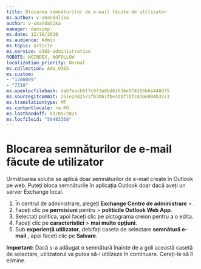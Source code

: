 ```yaml
---
title: Blocarea semnăturilor de e-mail făcute de utilizator
ms.author: v-smandalika
author: v-smandalika
manager: dansimp
ms.date: 12/18/2020
ms.audience: Admin
ms.topic: article
ms.service: o365-administration
ROBOTS: NOINDEX, NOFOLLOW
localization_priority: Normal
ms.collection: Adm_O365
ms.custom:
- "1200009"
- "7310"
ms.openlocfilehash: dab7eacb617c8f3a8bd63634e974166b6e448d75
ms.sourcegitcommit: 251e2e82571fb3bb1fbe3dbf7bfca30e004b3373
ms.translationtype: MT
ms.contentlocale: ro-RO
ms.lasthandoff: 03/05/2021
ms.locfileid: "50483368"
---
```

# <a name="block-user-made-email-signatures"></a>Blocarea semnăturilor de e-mail făcute de utilizator

Următoarea soluție se aplică doar semnăturilor de e-mail create în Outlook pe web. Puteți bloca semnăturile în aplicația Outlook doar dacă aveți un server Exchange local.

1. În centrul de administrare, alegeți **Exchange Centre de administrare**  >  .
2. Faceți clic pe **permisiuni** pentru  >  **politicile Outlook Web App**.
3. Selectați politica, apoi faceți clic pe pictograma creion pentru a o edita.
4. Faceți clic pe **caracteristici**  >  **mai multe opțiuni**.
5. Sub **experiență utilizator**, debifați caseta de selectare **semnătură e-mail** , apoi faceți clic pe **Salvare**.

**Important:** Dacă s-a adăugat o semnătură înainte de a goli această casetă de selectare, utilizatorul va putea să-l utilizeze în continuare. Cereți-le să îl elimine.
